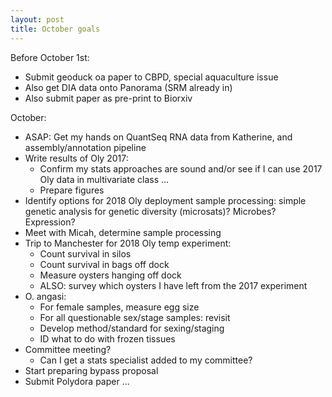 ```yaml
---
layout: post
title: October goals 
---
```


Before October 1st: 
  - Submit geoduck oa paper to CBPD, special aquaculture issue  
  - Also get DIA data onto Panorama (SRM already in)   
  - Also submit paper as pre-print to Biorxiv  

October: 
  - ASAP: Get my hands on QuantSeq RNA data from Katherine, and assembly/annotation pipeline  
  - Write results of Oly 2017:  
    - Confirm my stats approaches are sound and/or see if I can use 2017 Oly data in multivariate class ...   
    - Prepare figures  
  - Identify options for 2018 Oly deployment sample processing: simple genetic analysis for genetic diversity (microsats)? Microbes? Expression? 
  - Meet with Micah, determine sample processing  
  - Trip to Manchester for 2018 Oly temp experiment:  
    - Count survival in silos  
    - Count survival in bags off dock  
    - Measure oysters hanging off dock  
    - ALSO: survey which oysters I have left from the 2017 experiment  
  - O. angasi:  
    - For female samples, measure egg size  
    - For all questionable sex/stage samples: revisit   
    - Develop method/standard for sexing/staging  
    - ID what to do with frozen tissues   
  - Committee meeting?  
    - Can I get a stats specialist added to my committee?  
  - Start preparing bypass proposal  
  - Submit Polydora paper ...   
